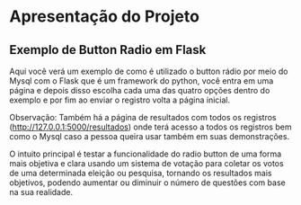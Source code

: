 # Apresentação do Projeto
## Exemplo de Button Radio em Flask
Aqui você verá um exemplo de como é utilizado o button rádio por meio do Mysql com o Flask que é um framework do python, você entra em uma página e depois disso escolha cada uma das quatro opções dentro do exemplo e por fim ao enviar o registro volta a página inicial.

Observação: Também há a página de resultados com todos os registros  (http://127.0.0.1:5000/resultados) onde terá acesso a todos os registros bem como o Mysql caso a pessoa queira usar também em suas demonstrações.

O intuito principal é testar a funcionalidade do radio button de uma forma mais objetiva e clara usando um sistema de votação para coletar os votos de uma determinada eleição ou pesquisa, tornando os resultados mais objetivos, podendo aumentar ou diminuir o número de questões com base na sua realidade.
